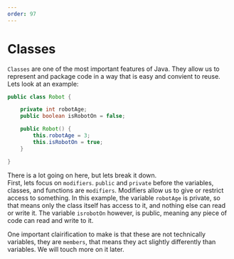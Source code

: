 ```yaml
---
order: 97
---
```


# Classes

`Classes` are one of the most important features of Java. They allow us to represent and package code in a way that is easy and convient to reuse.  
Lets look at an example:
```java
public class Robot {

    private int robotAge;
    public boolean isRobotOn = false;

    public Robot() {
        this.robotAge = 3;
        this.isRobotOn = true;
    }

}
```

There is a lot going on here, but lets break it down.  
First, lets focus on `modifiers`. `public` and `private` before the variables, classes, and functions are `modifiers`. Modifiers allow us to give or restrict access to something. In this example, the variable `robotAge` is private, so that means only the class itself has access to it, and nothing else can read or write it. The variable `isrobotOn` however, is public, meaning any piece of code can read and write to it.  

One important clairification to make is that these are not technically variables, they are `members`, that means they act slightly differently than variables. We will touch more on it later.